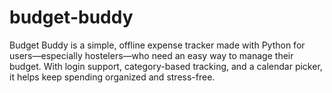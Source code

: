 # budget-buddy
Budget Buddy is a simple, offline expense tracker made with Python for users—especially hostelers—who need an easy way to manage their budget. With login support, category-based tracking, and a calendar picker, it helps keep spending organized and stress-free.
